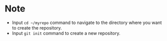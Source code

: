 # Note

- Input `cd ~/myrepo` command to navigate to the directory where you want to create the repository.
- Input `git init` command to create a new repository.
